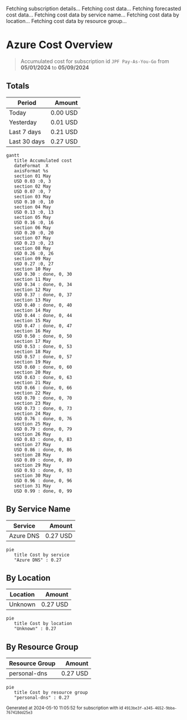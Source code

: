 Fetching subscription details...
Fetching cost data...
Fetching forecasted cost data...
Fetching cost data by service name...
Fetching cost data by location...
Fetching cost data by resource group...
# Azure Cost Overview

> Accumulated cost for subscription id `JPF Pay-As-You-Go` from **05/01/2024** to **05/09/2024**

## Totals

|Period|Amount|
|---|---:|
|Today|0.00 USD|
|Yesterday|0.01 USD|
|Last 7 days|0.21 USD|
|Last 30 days|0.27 USD|

```mermaid
gantt
   title Accumulated cost
   dateFormat  X
   axisFormat %s
   section 01 May
   USD 0.03 :0, 3
   section 02 May
   USD 0.07 :0, 7
   section 03 May
   USD 0.10 :0, 10
   section 04 May
   USD 0.13 :0, 13
   section 05 May
   USD 0.16 :0, 16
   section 06 May
   USD 0.20 :0, 20
   section 07 May
   USD 0.23 :0, 23
   section 08 May
   USD 0.26 :0, 26
   section 09 May
   USD 0.27 :0, 27
   section 10 May
   USD 0.30 : done, 0, 30
   section 11 May
   USD 0.34 : done, 0, 34
   section 12 May
   USD 0.37 : done, 0, 37
   section 13 May
   USD 0.40 : done, 0, 40
   section 14 May
   USD 0.44 : done, 0, 44
   section 15 May
   USD 0.47 : done, 0, 47
   section 16 May
   USD 0.50 : done, 0, 50
   section 17 May
   USD 0.53 : done, 0, 53
   section 18 May
   USD 0.57 : done, 0, 57
   section 19 May
   USD 0.60 : done, 0, 60
   section 20 May
   USD 0.63 : done, 0, 63
   section 21 May
   USD 0.66 : done, 0, 66
   section 22 May
   USD 0.70 : done, 0, 70
   section 23 May
   USD 0.73 : done, 0, 73
   section 24 May
   USD 0.76 : done, 0, 76
   section 25 May
   USD 0.79 : done, 0, 79
   section 26 May
   USD 0.83 : done, 0, 83
   section 27 May
   USD 0.86 : done, 0, 86
   section 28 May
   USD 0.89 : done, 0, 89
   section 29 May
   USD 0.93 : done, 0, 93
   section 30 May
   USD 0.96 : done, 0, 96
   section 31 May
   USD 0.99 : done, 0, 99
```

## By Service Name

|Service|Amount|
|---|---:|
|Azure DNS|0.27 USD|

```mermaid
pie
   title Cost by service
   "Azure DNS" : 0.27
```

## By Location

|Location|Amount|
|---|---:|
|Unknown|0.27 USD|

```mermaid
pie
   title Cost by location
   "Unknown" : 0.27
```

## By Resource Group

|Resource Group|Amount|
|---|---:|
|personal-dns|0.27 USD|

```mermaid
pie
   title Cost by resource group
   "personal-dns" : 0.27
```

<sup>Generated at 2024-05-10 11:05:52 for subscription with id `4913be3f-a345-4652-9bba-767418dd25e3`</sup>
